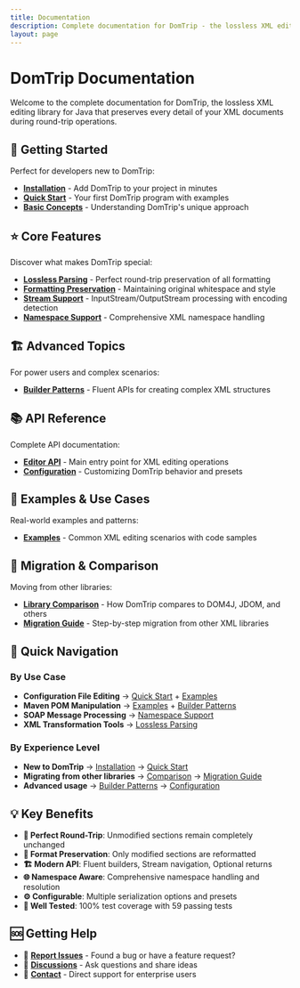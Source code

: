 ```yaml
---
title: Documentation
description: Complete documentation for DomTrip - the lossless XML editing library for Java
layout: page
---
```


# DomTrip Documentation

Welcome to the complete documentation for DomTrip, the lossless XML editing library for Java that preserves every detail of your XML documents during round-trip operations.

## 🚀 Getting Started

Perfect for developers new to DomTrip:

- **[Installation](../docs/getting-started/installation/)** - Add DomTrip to your project in minutes
- **[Quick Start](../docs/getting-started/quick-start/)** - Your first DomTrip program with examples
- **[Basic Concepts](../docs/getting-started/basic-concepts/)** - Understanding DomTrip's unique approach

## ⭐ Core Features

Discover what makes DomTrip special:

- **[Lossless Parsing](../docs/features/lossless-parsing/)** - Perfect round-trip preservation of all formatting
- **[Formatting Preservation](../docs/features/formatting-preservation/)** - Maintaining original whitespace and style
- **[Stream Support](../docs/features/stream-support/)** - InputStream/OutputStream processing with encoding detection
- **[Namespace Support](../docs/features/namespace-support/)** - Comprehensive XML namespace handling

## 🏗️ Advanced Topics

For power users and complex scenarios:

- **[Builder Patterns](../docs/advanced/factory-methods/)** - Fluent APIs for creating complex XML structures

## 📚 API Reference

Complete API documentation:

- **[Editor API](../docs/api/editor/)** - Main entry point for XML editing operations
- **[Configuration](../docs/api/configuration/)** - Customizing DomTrip behavior and presets

## 📖 Examples & Use Cases

Real-world examples and patterns:

- **[Examples](../examples/)** - Common XML editing scenarios with code samples

## 🔄 Migration & Comparison

Moving from other libraries:

- **[Library Comparison](../docs/comparison/)** - How DomTrip compares to DOM4J, JDOM, and others
- **[Migration Guide](../docs/migration/)** - Step-by-step migration from other XML libraries

## 🎯 Quick Navigation

### By Use Case

- **Configuration File Editing** → [Quick Start](../docs/getting-started/quick-start/) + [Examples](../examples/)
- **Maven POM Manipulation** → [Examples](../examples/) + [Builder Patterns](../docs/advanced/factory-methods/)
- **SOAP Message Processing** → [Namespace Support](../docs/features/namespace-support/)
- **XML Transformation Tools** → [Lossless Parsing](../docs/features/lossless-parsing/)

### By Experience Level

- **New to DomTrip** → [Installation](../docs/getting-started/installation/) → [Quick Start](../docs/getting-started/quick-start/)
- **Migrating from other libraries** → [Comparison](../docs/comparison/) → [Migration Guide](../docs/migration/)
- **Advanced usage** → [Builder Patterns](../docs/advanced/factory-methods/) → [Configuration](../docs/api/configuration/)

## 💡 Key Benefits

- **🔄 Perfect Round-Trip**: Unmodified sections remain completely unchanged
- **📝 Format Preservation**: Only modified sections are reformatted
- **🏗️ Modern API**: Fluent builders, Stream navigation, Optional returns
- **🌐 Namespace Aware**: Comprehensive namespace handling and resolution
- **⚙️ Configurable**: Multiple serialization options and presets
- **🧪 Well Tested**: 100% test coverage with 59 passing tests

## 🆘 Getting Help

- 🐛 **[Report Issues](https://github.com/maveniverse/domtrip/issues)** - Found a bug or have a feature request?
- 💬 **[Discussions](https://github.com/maveniverse/domtrip/discussions)** - Ask questions and share ideas
- 📧 **[Contact](mailto:support@maveniverse.eu)** - Direct support for enterprise users
